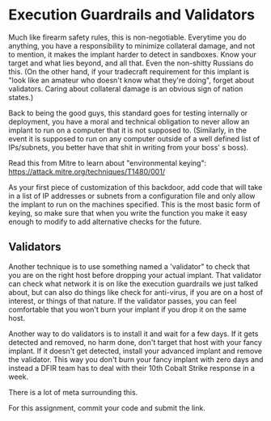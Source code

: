 # Execution Guardrails and Validators
Much like firearm safety rules, this is non-negotiable. Everytime you do anything, you have a responsibility to minimize collateral damage, and not to mention, it makes the implant harder to detect in sandboxes. Know your target and what lies beyond, and all that. Even the non-shitty Russians do this. (On the other hand, if your tradecraft requirement for this implant is "look like an amateur who doesn't know what they're doing", forget about validators. Caring about collateral damage is an obvious sign of nation states.)

Back to being the good guys, this standard goes for testing internally or deployment, you have a moral and technical obligation to never allow an implant to run on a computer that it is not supposed to. (Similarly, in the event it is supposed to run on any computer outside of a well defined list of IPs/subnets, you better have that shit in writing from your boss' s boss). 

Read this from Mitre to learn about "environmental keying": <https://attack.mitre.org/techniques/T1480/001/>

As your first piece of customization of this backdoor, add code that will take in a list of IP addresses or subnets from a configuration file and only allow the implant to run on the machines specified. This is the most basic form of keying, so make sure that when you write the function you make it easy enough to modify to add alternative checks for the future.

## Validators

Another technique is to use something named a 'validator" to check that you are on the right host before dropping your actual implant. That validator can check what network it is on like the execution guardrails we just talked about, but can also do things like check for anti-virus, if you are on a host of interest, or things of that nature. If the validator passes, you can feel comfortable that you won't burn your implant if you drop it on the same host. 

Another way to do validators is to install it and wait for a few days. If it gets detected and removed, no harm done, don't target that host with your fancy implant. If it doesn't get detected, install your advanced implant and remove the validator. This way you don't burn your fancy implant with zero days and instead a DFIR team has to deal with their 10th Cobalt Strike response in a week. 

There is a lot of meta surrounding this. 

For this assignment, commit your code and submit the link.


